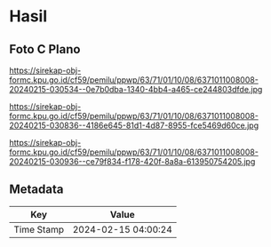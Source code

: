 # Hasil

## Foto C Plano

https://sirekap-obj-formc.kpu.go.id/cf59/pemilu/ppwp/63/71/01/10/08/6371011008008-20240215-030534--0e7b0dba-1340-4bb4-a465-ce244803dfde.jpg

https://sirekap-obj-formc.kpu.go.id/cf59/pemilu/ppwp/63/71/01/10/08/6371011008008-20240215-030836--4186e645-81d1-4d87-8955-fce5469d60ce.jpg

https://sirekap-obj-formc.kpu.go.id/cf59/pemilu/ppwp/63/71/01/10/08/6371011008008-20240215-030936--ce79f834-f178-420f-8a8a-613950754205.jpg


## Metadata

| Key        | Value               |
| ---------- | ------------------- |
| Time Stamp | 2024-02-15 04:00:24 |



